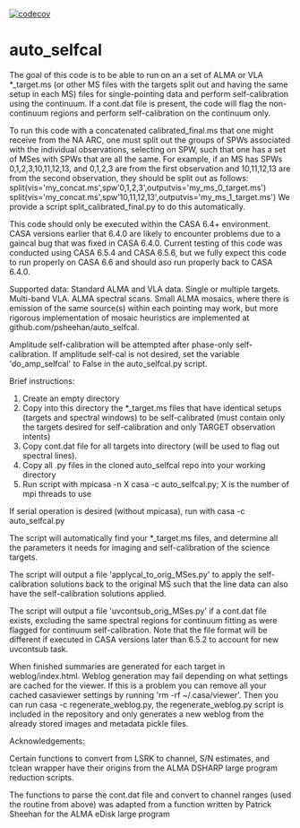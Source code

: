 [![codecov](https://codecov.io/github/psheehan/auto_selfcal/graph/badge.svg?token=6PLBR79LWF)](https://codecov.io/github/psheehan/auto_selfcal)

# auto_selfcal
The goal of this code is to be able to run on an a set of ALMA or VLA *_target.ms (or other MS files with the targets split out and having the same setup in each MS) files for single-pointing data and perform self-calibration using the continuum. If a cont.dat file is present, the code will flag the non-continuum regions and perform self-calibration on the continuum only.

To run this code with a concatenated calibrated_final.ms that one might receive from the NA ARC, one must split out the groups of SPWs associated with the individual observations, selecting on SPW, such that one has a set of MSes with SPWs that are all the same. For example, if an MS has SPWs 0,1,2,3,10,11,12,13, and 0,1,2,3 are from the first observation and 10,11,12,13 are from the second observation, they should be split out as follows:
split(vis='my_concat.ms',spw'0,1,2,3',outputvis='my_ms_0_target.ms')
split(vis='my_concat.ms',spw'10,11,12,13',outputvis='my_ms_1_target.ms')
We provide a script split_calibrated_final.py to do this automatically.

This code should only be executed within the CASA 6.4+ environment. CASA versions earlier that 6.4.0 are likely to encounter problems due to a gaincal bug that was fixed in CASA 6.4.0. Current testing of this code was conducted using CASA 6.5.4 and CASA 6.5.6, but we fully expect this code to run properly on CASA 6.6 and should aso run properly back to CASA 6.4.0.

Supported data:
Standard ALMA and VLA data.
Single or multiple targets.
Multi-band VLA.
ALMA spectral scans.
Small ALMA mosaics, where there is emission of the same source(s) within each pointing may work, but more rigorous implementation of mosaic heuristics are implemented at github.com/psheehan/auto_selfcal.

Amplitude self-calibration will be attempted after phase-only self-calibration. If amplitude self-cal is not desired, set the variable 'do_amp_selfcal' to False in the auto_selfcal.py script.

Brief instructions:
1. Create an empty directory
2. Copy into this directory the *_target.ms files that have identical setups (targets and spectral windows) to be self-calibrated (must contain only the targets desired for self-calibration and only TARGET observation intents)
3. Copy cont.dat file for all targets into directory (will be used to flag out spectral lines).
4. Copy all .py files in the cloned auto_selfcal repo into your working directory
5. Run script with mpicasa -n X casa -c auto_selfcal.py; X is the number of mpi threads to use

If serial operation is desired (without mpicasa), run with casa -c auto_selfcal.py

The script will automatically find your *_target.ms files, and determine all the parameters it needs for imaging and self-calibration of the science targets.

The script will output a file 'applycal_to_orig_MSes.py' to apply the self-calibration solutions back to the original MS such that the line data can also have the self-calibration solutions applied.

The script will output a file 'uvcontsub_orig_MSes.py' if a cont.dat file exists, excluding the same spectral regions for continuum fitting as were flagged for continuum self-calibration. Note that the file format will be different if executed in CASA versions later than 6.5.2 to account for new uvcontsub task.

When finished summaries are generated for each target in weblog/index.html. Weblog generation may fail depending on what settings are cached for the viewer. If this is a problem you can remove all your cached casaviewer settings by running 'rm -rf ~/.casa/viewer'. Then you can run casa -c regenerate_weblog.py, the regenerate_weblog.py script is included in the repository and only generates a new weblog from the already stored images and metadata pickle files.

Acknowledgements:

Certain functions to convert from LSRK to channel, S/N estimates, and tclean wrapper have their origins from the ALMA DSHARP large program reduction scripts.

The functions to parse the cont.dat file and convert to channel ranges (used the routine from above) was adapted from a function written by Patrick Sheehan for the ALMA eDisk large program
